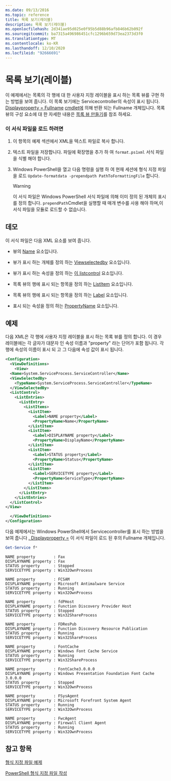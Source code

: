 ```yaml
---
ms.date: 09/13/2016
ms.topic: reference
title: 목록 보기(레이블)
description: 목록 보기(레이블)
ms.openlocfilehash: 2d341ae95d025e0f95b5d88b96afb846b62b092f
ms.sourcegitcommit: ba7315a496986451cfc1296b659d73ea2373d3f0
ms.translationtype: MT
ms.contentlocale: ko-KR
ms.lasthandoff: 12/10/2020
ms.locfileid: "92666691"
---
```

# <a name="list-view-labels"></a>목록 보기(레이블)

이 예제에서는 목록의 각 행에 대 한 사용자 지정 레이블을 표시 하는 목록 뷰를 구현 하는 방법을 보여 줍니다. 이 목록 보기에는 Servicecontroller의 속성이 표시 됩니다. [ Displayproperty = Fullname](/dotnet/api/System.ServiceProcess.ServiceController) [cmdlet에](/powershell/module/Microsoft.PowerShell.Management/Get-Service) 의해 반환 되는 Fullname 개체입니다. 목록 뷰의 구성 요소에 대 한 자세한 내용은 [목록 뷰 만들기](./creating-a-list-view.md)를 참조 하세요.

### <a name="to-load-this-formatting-file"></a>이 서식 파일을 로드 하려면

1. 이 항목의 예제 섹션에서 XML을 텍스트 파일로 복사 합니다.

2. 텍스트 파일을 저장합니다. 파일에 확장명을 추가 하 여 `format.ps1xml` 서식 파일을 식별 해야 합니다.

3. Windows PowerShell을 열고 다음 명령을 실행 하 여 현재 세션에 형식 지정 파일을 로드 `Update-formatdata -prependpath PathToFormattingFile` 합니다.

   > [!WARNING]
   > 이 서식 파일은 Windows PowerShell 서식 파일에 의해 이미 정의 된 개체의 표시를 정의 합니다. `prependPath`Cmdlet을 실행할 때 매개 변수를 사용 해야 하며,이 서식 파일을 모듈로 로드할 수 없습니다.

## <a name="demonstrates"></a>데모

이 서식 파일은 다음 XML 요소를 보여 줍니다.

- 뷰의 [Name](./name-element-for-view-format.md) 요소입니다.

- 뷰가 표시 하는 개체를 정의 하는 [Viewselectedby](./viewselectedby-element-format.md) 요소입니다.

- 뷰가 표시 하는 속성을 정의 하는 [이 listcontrol](./listcontrol-element-format.md) 요소입니다.

- 목록 뷰의 행에 표시 되는 항목을 정의 하는 [ListItem](./listitem-element-for-listitems-for-listcontrol-format.md) 요소입니다.

- 목록 뷰의 행에 표시 되는 항목을 정의 하는 [Label](./label-element-for-listitem-for-listcontrol-format.md) 요소입니다.

- 표시 되는 속성을 정의 하는 [PropertyName](./propertyname-element-for-listitem-for-listcontrol-format.md) 요소입니다.

## <a name="example"></a>예제

다음 XML은 각 행에 사용자 지정 레이블을 표시 하는 목록 뷰를 정의 합니다. 이 경우 레이블에는 각 글자가 대문자 인 속성 이름과 "property" 라는 단어가 포함 됩니다. 각 행에 속성의 이름이 표시 되 고 그 다음에 속성 값이 표시 됩니다.

```xml
<Configuration>
  <ViewDefinitions>
    <View>
  <Name>System.ServiceProcess.ServiceController</Name>
  <ViewSelectedBy>
    <TypeName>System.ServiceProcess.ServiceController</TypeName>
  </ViewSelectedBy>
  <ListControl>
    <ListEntries>
      <ListEntry>
        <ListItems>
          <ListItem>
            <Label>NAME property</Label>
            <PropertyName>Name</PropertyName>
          </ListItem>
          <ListItem>
            <Label>DISPLAYNAME property</Label>
            <PropertyName>DisplayName</PropertyName>
          </ListItem>
          <ListItem>
            <Label>STATUS property</Label>
            <PropertyName>Status</PropertyName>
          </ListItem>
          <ListItem>
            <Label>SERVICETYPE property</Label>
            <PropertyName>ServiceType</PropertyName>
          </ListItem>
        </ListItems>
      </ListEntry>
    </ListEntries>
  </ListControl>
</View>

  </ViewDefinitions>
</Configuration>
```

다음 예제에서는 Windows PowerShell에서 Servicecontroller를 표시 하는 방법을 보여 줍니다 [. Displayproperty =](/dotnet/api/System.ServiceProcess.ServiceController) 이 서식 파일이 로드 된 후의 Fullname 개체입니다.

```powershell
Get-Service f*
```

```output
NAME property        : Fax
DISPLAYNAME property : Fax
STATUS property      : Stopped
SERVICETYPE property : Win32OwnProcess

NAME property        : FCSAM
DISPLAYNAME property : Microsoft Antimalware Service
STATUS property      : Running
SERVICETYPE property : Win32OwnProcess

NAME property        : fdPHost
DISPLAYNAME property : Function Discovery Provider Host
STATUS property      : Stopped
SERVICETYPE property : Win32ShareProcess

NAME property        : FDResPub
DISPLAYNAME property : Function Discovery Resource Publication
STATUS property      : Running
SERVICETYPE property : Win32ShareProcess

NAME property        : FontCache
DISPLAYNAME property : Windows Font Cache Service
STATUS property      : Running
SERVICETYPE property : Win32ShareProcess

NAME property        : FontCache3.0.0.0
DISPLAYNAME property : Windows Presentation Foundation Font Cache 3.0.0.0
STATUS property      : Stopped
SERVICETYPE property : Win32OwnProcess

NAME property        : FSysAgent
DISPLAYNAME property : Microsoft Forefront System Agent
STATUS property      : Running
SERVICETYPE property : Win32OwnProcess

NAME property        : FwcAgent
DISPLAYNAME property : Firewall Client Agent
STATUS property      : Running
SERVICETYPE property : Win32OwnProcess
```

## <a name="see-also"></a>참고 항목

[형식 지정 파일 예제](./examples-of-formatting-files.md)

[PowerShell 형식 지정 파일 작성](./writing-a-powershell-formatting-file.md)
